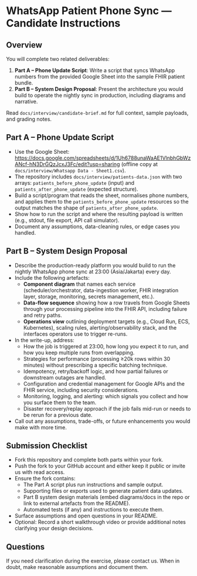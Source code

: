 # WhatsApp Patient Phone Sync — Candidate Instructions

## Overview
You will complete two related deliverables:
1. **Part A – Phone Update Script**: Write a script that syncs WhatsApp numbers from the provided Google Sheet into the sample FHIR patient bundle.
2. **Part B – System Design Proposal**: Present the architecture you would build to operate the nightly sync in production, including diagrams and narrative.

Read `docs/interview/candidate-brief.md` for full context, sample payloads, and grading notes.

## Part A – Phone Update Script
- Use the Google Sheet: <https://docs.google.com/spreadsheets/d/1Uh6788unaWaAE1VlnbhGbWzANcf-hN3DrGQzJcxJ3Fc/edit?usp=sharing> (offline copy at `docs/interview/Whatsapp Data - Sheet1.csv`).
- The repository includes `docs/interview/patients-data.json` with two arrays: `patients_before_phone_update` (input) and `patients_after_phone_update` (expected structure).
- Build a script/program that reads the sheet, normalises phone numbers, and applies them to the `patients_before_phone_update` resources so the output matches the shape of `patients_after_phone_update`.
- Show how to run the script and where the resulting payload is written (e.g., stdout, file export, API call simulator).
- Document any assumptions, data-cleaning rules, or edge cases you handled.

## Part B – System Design Proposal
- Describe the production-ready platform you would build to run the nightly WhatsApp phone sync at 23:00 (Asia/Jakarta) every day.
- Include the following artefacts:
  - **Component diagram** that names each service (scheduler/orchestrator, data-ingestion worker, FHIR integration layer, storage, monitoring, secrets management, etc.).
  - **Data-flow sequence** showing how a row travels from Google Sheets through your processing pipeline into the FHIR API, including failure and retry paths.
  - **Operations view** outlining deployment targets (e.g., Cloud Run, ECS, Kubernetes), scaling rules, alerting/observability stack, and the interfaces operators use to trigger re-runs.
- In the write-up, address:
  - How the job is triggered at 23:00, how long you expect it to run, and how you keep multiple runs from overlapping.
  - Strategies for performance (processing ≥20k rows within 30 minutes) without prescribing a specific batching technique.
  - Idempotency, retry/backoff logic, and how partial failures or downstream outages are handled.
  - Configuration and credential management for Google APIs and the FHIR service, including security considerations.
  - Monitoring, logging, and alerting: which signals you collect and how you surface them to the team.
  - Disaster recovery/replay approach if the job fails mid-run or needs to be rerun for a previous date.
- Call out any assumptions, trade-offs, or future enhancements you would make with more time.

## Submission Checklist
- Fork this repository and complete both parts within your fork.
- Push the fork to your GitHub account and either keep it public or invite us with read access.
- Ensure the fork contains:
  - The Part A script plus run instructions and sample output.
  - Supporting files or exports used to generate patient data updates.
  - Part B system design materials (embed diagrams/docs in the repo or link to external artefacts from the README).
  - Automated tests (if any) and instructions to execute them.
- Surface assumptions and open questions in your README.
- Optional: Record a short walkthrough video or provide additional notes clarifying your design decisions.

## Questions
If you need clarification during the exercise, please contact us. When in doubt, make reasonable assumptions and document them.
